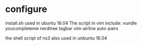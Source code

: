 # configure
 install.sh used in ubuntu 16.04
 The script in vim include:
 vundle
 youcompleteme
 nerdtree
 tagbar
 vim-airline
 auto-pairs

 the shell script of ns3 also used in unbuntu 16.04
